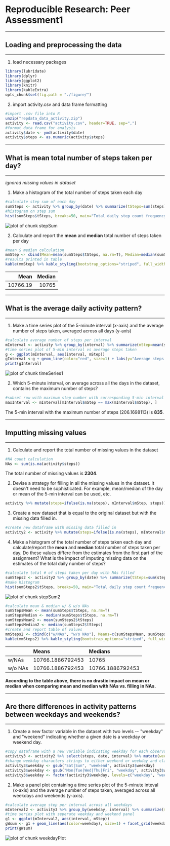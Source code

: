 Reproducible Research: Peer Assessment1
=======================================
________________________________________

## Loading and preprocessing the data

___________________________________
1. load necessary packages


```r
library(lubridate)
library(dplyr)
library(ggplot2)
library(knitr)
library(kableExtra)
opts_chunk$set(fig.path = "./figure/")
```

2. import activity.csv and data frame formatting


```r
#import .csv file into R
unzip("repdata_data_activity.zip")
activity <- read.csv("activity.csv", header=TRUE, sep=",")
#format data frame for analysis 
activity$date <- ymd(activity$date)
activity$steps <- as.numeric(activity$steps)
```
__________________________________________________

## What is mean total number of steps taken per day?

__________________________________________________
*ignored missing values in dataset*

1. Make a histogram of the total number of steps taken each day


```r
#calculate step sum of each day
sumSteps <- activity %>% group_by(date) %>% summarize(tSteps=sum(steps))
#histogram on step sum
hist(sumSteps$tSteps, breaks=50, main="Total daily step count frequency October-November 2012", xlab="Total daily steps")
```

![plot of chunk stepSum](./figure/stepSum-1.png)

2. Calculate and report the **mean** and **median** total number of steps taken per day 


```r
#mean & median calculation 
mmStep <- cbind(Mean=mean(sumSteps$tSteps, na.rm=T), Median=median(sumSteps$tSteps, na.rm=T) )
#results printed in table 
kable(mmStep) %>% kable_styling(bootstrap_options="striped", full_width=F, position="left")
```

<table class="table table-striped" style="width: auto !important; ">
 <thead>
  <tr>
   <th style="text-align:right;"> Mean </th>
   <th style="text-align:right;"> Median </th>
  </tr>
 </thead>
<tbody>
  <tr>
   <td style="text-align:right;"> 10766.19 </td>
   <td style="text-align:right;"> 10765 </td>
  </tr>
</tbody>
</table>

____________________________________________

## What is the average daily activity pattern?

____________________________________________

1. Make a time series plot of the 5-minute interval (x-axis) and the average number of steps taken, averaged across all days (y-axis)


```r
#calculate average number of steps per interval 
mInterval <- activity %>% group_by(interval) %>% summarize(mStep=mean(steps, na.rm=T))
#time series plot of 5-min interval vs average steps taken
g <- ggplot(mInterval, aes(interval, mStep))
gInterval <-g + geom_line(color="red", size=1) + labs(y="Average steps per interval", x="interval index (#)", title="Average steps taken per interval October-November 2012")
print(gInterval)
```

![plot of chunk timeSeries1](./figure/timeSeries1-1.png)

2. Which 5-minute interval, on average across all the days in the dataset, contains the maximum number of steps?


```r
#subset row with maximum step number with corresponding 5-min interval
maxInterval <- mInterval[mInterval$mStep == max(mInterval$mStep), ]
```


The 5-min interval with the maximum number of steps (206.1698113) is **835**.

_________________________

## Imputting missing values

_________________________

1. Calculate and report the total number of missing values in the dataset


```r
#NA count calculation
NAs <- sum(is.na(activity$steps))
```

The total number of missing values is **2304**. 

2. Devise a strategy for filling in all the missing values in the dataset. It doesn't need to be sophisticated. For example, mean/median of the day or mean of the 5-min interval can be used, etc. 


```r
activity %>% mutate(steps=ifelse(is.na(steps), mInterval$mStep, steps))
```

3. Create a new dataset that is equal to the original dataset but with the missing data filled in. 


```r
#create new dataframe with missing data filled in 
activity2 <- activity %>% mutate(steps=ifelse(is.na(steps), mInterval$mStep, steps))
```

4. Make a histogram of the total number of steps taken each day and calculate/report the **mean** and **median** total number of steps taken per day. Do these values differe from the estimates from the first part of the assignment? What is the impact of imputing missing data on the estimates of the total daily number of steps? 


```r
#calculate total # of steps taken per day with NAs filled 
sumSteps2 <- activity2 %>% group_by(date) %>% summarize(tSteps=sum(steps))
#make histogram
hist(sumSteps2$tSteps, breaks=50, main="Total daily step count frequency October-November 2012", xlab="Total daily steps w/o NAs")
```

![plot of chunk stepSum2](./figure/stepSum2-1.png)

```r
#calculate mean & median w/ & w/o NAs
sumStepsMean <- mean(sumSteps$tSteps, na.rm=T)
sumStepsMedian <- median(sumSteps$tSteps, na.rm=T)
sumStepsMean2 <- mean(sumSteps2$tSteps)
sumStepsMedian2 <- median(sumSteps2$tSteps)
#create and report table of values 
mmSteps2 <- cbind(c("w/NAs", "w/o NAs"), Means=c(sumStepsMean, sumStepsMean2), Medians=c(sumStepsMedian, sumStepsMedian2))
kable(mmSteps2) %>% kable_styling(bootstrap_options="striped", full_width=F, position="left")
```

<table class="table table-striped" style="width: auto !important; ">
 <thead>
  <tr>
   <th style="text-align:left;">  </th>
   <th style="text-align:left;"> Means </th>
   <th style="text-align:left;"> Medians </th>
  </tr>
 </thead>
<tbody>
  <tr>
   <td style="text-align:left;"> w/NAs </td>
   <td style="text-align:left;"> 10766.1886792453 </td>
   <td style="text-align:left;"> 10765 </td>
  </tr>
  <tr>
   <td style="text-align:left;"> w/o NAs </td>
   <td style="text-align:left;"> 10766.1886792453 </td>
   <td style="text-align:left;"> 10766.1886792453 </td>
  </tr>
</tbody>
</table>

**According to the table above, there is no drastic impact on mean or median when comparing mean and median with NAs vs. filling in NAs.**

_________________________________________________________________________

## Are there differences in activity patterns between weekdays and weekends?

_________________________________________________________________________

1. Create a new factor variable in the dataset with two levels -- "weekday" and "weekend" indicating whether a given date is a weekday or weekend day. 


```r
#copy dataframe with a new variable indicating weekday for each observation
activity3 <- activity2 %>% select(steps, date, interval) %>% mutate(weekday=weekdays(date, abbreviate=TRUE))
#change weekday characters strings to either weekend or weekday and classify them as factors
activity3$weekday <- gsub("Sat|Sun", "weekend", activity3$weekday)
activity3$weekday <- gsub("Mon|Tue|Wed|Thu|Fri", "weekday", activity3$weekday)
activity3$weekday <- factor(activity3$weekday, levels=c("weekday", "weekend"))
```

2. Make a panel plot containing a time series plot of the 5-minute inteval (x-axis) and the average number of steps taken, averaged across all weekdays and weekends (y-axis). 


```r
#calculate average step per interval across all weekdays
mInterval2 <- activity3 %>% group_by(weekday, interval) %>% summarize(mStep=mean(steps))
#time series plot with seperate weekday and weekend panel
g1 <- ggplot(mInterval2, aes(interval, mStep))
gWsum <- g1 + geom_line(aes(color=weekday), size=1) + facet_grid(weekday~.) + labs(y="Average steps per interval", x="interval index (#)", title="Avg. steps per interval Weekend vs Weekday Oct-Nov 2012")
print(gWsum)
```

![plot of chunk weekdayPlot](./figure/weekdayPlot-1.png)

